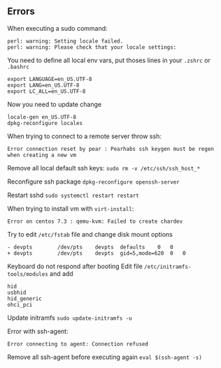 Errors
------

When executing a sudo command:
```
perl: warning: Setting locale failed.
perl: warning: Please check that your locale settings:
```
You need to define all local env vars, put thoses lines in your `.zshrc` or `.bashrc`
```
export LANGUAGE=en_US.UTF-8
export LANG=en_US.UTF-8
export LC_ALL=en_US.UTF-8
```
Now you need to update change
```
locale-gen en_US.UTF-8
dpkg-reconfigure locales
```

When trying to connect to a remote server throw ssh:
```
Error connection reset by pear : Pearhabs ssh keygen must be regen when creating a new vm
```
Remove all local default ssh keys:
`sudo rm -v /etc/ssh/ssh_host_*`

Reconfigure ssh package
`dpkg-reconfigure openssh-server`

Restart sshd
`sudo systemctl restart restart`

When trying to install vm with `virt-install`:
```
Error on centos 7.3 : qemu-kvm: Failed to create chardev
```
Try to edit `/etc/fstab` file and change disk mount options
```
- devpts		/dev/pts	devpts	defaults	0	0
+ devpts 		/dev/pts 	devpts 	gid=5,mode=620 	0 	0
```

Keyboard do not respond after booting
Edit file `/etc/initramfs-tools/modules` and add
```
hid
usbhid
hid_generic
ohci_pci
```

Update initramfs
`sudo update-initramfs -u`

Error with ssh-agent:
```
Error connecting to agent: Connection refused
```
Remove all ssh-agent before executing again `eval $(ssh-agent -s)`
